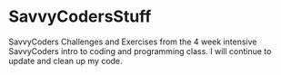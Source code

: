 # SavvyCodersStuff
SavvyCoders Challenges and Exercises from the 4 week intensive SavvyCoders intro to coding and programming class. I will continue to update and clean up my code. 
